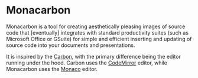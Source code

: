 # Monacarbon

Monacarbon is a tool for creating aesthetically pleasing images of source code that [eventually] integrates with standard productivity suites (such as Microsoft Office or GSuite) for simple and efficient inserting and updating of source code into your documents and presentations.

It is inspired by the [Carbon](https://carbon.now.sh), with the primary difference being the editor running under the hood. Carbon uses the [CodeMirror](https://codemirror.net/) editor, while Monacarbon uses the [Monaco](https://microsoft.github.io/monaco-editor/) editor.

